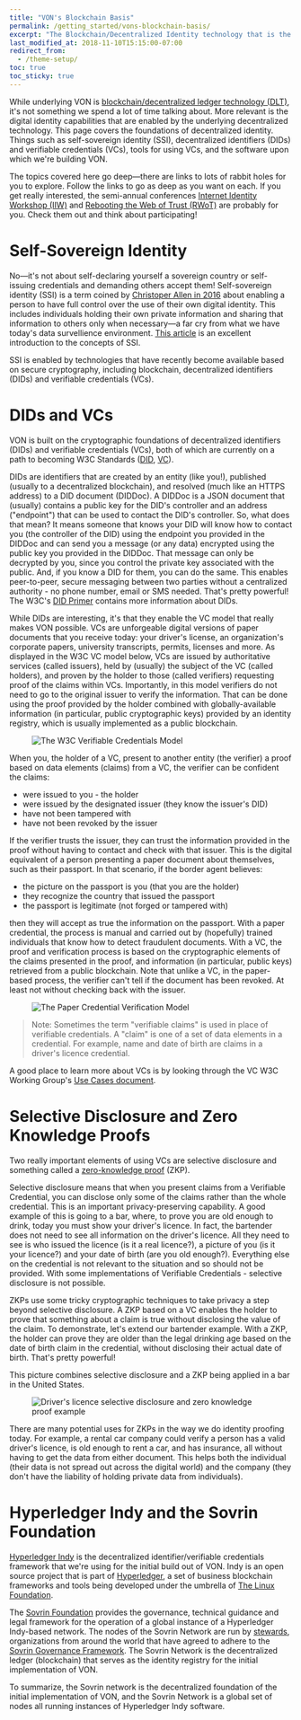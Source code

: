 ```yaml
---
title: "VON's Blockchain Basis"
permalink: /getting_started/vons-blockchain-basis/
excerpt: "The Blockchain/Decentralized Identity technology that is the basis of VON."
last_modified_at: 2018-11-10T15:15:00-07:00
redirect_from:
  - /theme-setup/
toc: true
toc_sticky: true
---
```


While underlying VON is [blockchain/decentralized ledger technology (DLT)](https://bitsonblocks.net/2015/09/09/gentle-introduction-blockchain-technology/), it's not something we spend a lot of time talking about. More relevant is the digital identity capabilities that are enabled by the underlying decentralized technology.  This page covers the foundations of decentralized identity. Things such as self-sovereign identity (SSI), decentralized identifiers (DIDs) and verifiable credentials (VCs), tools for using VCs, and the software upon which we're building VON.

The topics covered here go deep&mdash;there are links to lots of rabbit holes for you to explore. Follow the links to go as deep as you want on each. If you get really interested, the semi-annual conferences [Internet Identity Workshop (IIW)](https://www.internetidentityworkshop.com/) and [Rebooting the Web of Trust (RWoT)](https://www.weboftrust.info/) are probably for you. Check them out and think about participating!

# Self-Sovereign Identity

No&mdash;it's not about self-declaring yourself a sovereign country or self-issuing credentials and demanding others accept them! Self-sovereign identity (SSI) is a term coined by [Christoper Allen in 2016](http://www.lifewithalacrity.com/2016/04/the-path-to-self-soverereign-identity.html) about enabling a person to have full control over the use of their own digital identity. This includes individuals holding their own private information and sharing that information to others only when necessary&mdash;a far cry from what we have today's data survellience environment. [This article](https://bitsonblocks.net/2017/05/17/a-gentle-introduction-to-self-sovereign-identity/) is an excellent introduction to the concepts of SSI.

SSI is enabled by technologies that have recently become available based on secure cryptography, including blockchain, decentralized identifiers (DIDs) and verifiable credentials (VCs).

# DIDs and VCs

VON is built on the cryptographic foundations of decentralized identifiers (DIDs) and verifiable credentials (VCs), both of which are currently on a path to becoming W3C Standards ([DID](https://w3c-ccg.github.io/did-spec/), [VC](https://www.w3.org/2017/vc/WG/)).

DIDs are identifiers that are created by an entity (like you!), published (usually to a decentralized blockchain), and resolved (much like an HTTPS address) to a DID document (DIDDoc).  A DIDDoc is a JSON document that (usually) contains a public key for the DID's controller and an address ("endpoint") that can be used to contact the DID's controller. So, what does that mean? It means someone that knows your DID will know how to contact you (the controller of the DID) using the endpoint you provided in the DIDDoc and can send you a message (or any data) encrypted using the public key you provided in the DIDDoc. That message can only be decrypted by you, since you control the private key associated with the public. And, if you know a DID for them, you can do the same. This enables peer-to-peer, secure messaging between two parties without a centralized authority - no phone number, email or SMS needed. That's pretty powerful! The W3C's [DID Primer](https://w3c-ccg.github.io/did-primer/) contains more information about DIDs.

While DIDs are interesting, it's that they enable the VC model that really makes VON possible. VCs are unforgeable digital versions of paper documents that you receive today: your driver's license, an organization's corporate papers, university transcripts, permits, licenses and more. As displayed in the W3C VC model below, VCs are issued by authoritative services (called issuers), held by (usually) the subject of the VC (called holders), and proven by the holder to those (called verifiers) requesting proof of the claims within VCs. Importantly, in this model verifiers do not need to go to the original issuer to verify the information. That can be done using the proof provided by the holder combined with globally-available information (in particular, public cryptographic keys) provided by an identity registry, which is usually implemented as a public blockchain.

<figure>
  <img src="{{ '/assets/images/w3c-vc-model-mary.png' | relative_url }}" alt="The W3C Verifiable Credentials Model">
</figure>

When you, the holder of a VC, present to another entity (the verifier) a proof based on data elements (claims) from a VC, the verifier can be confident the claims:

- were issued to you - the holder
- were issued by the designated issuer (they know the issuer's DID)
- have not been tampered with
- have not been revoked by the issuer

If the verifier trusts the issuer, they can trust the information provided in the proof without having to contact and check with that issuer. This is the digital equivalent of a person presenting a paper document about themselves, such as their passport. In that scenario, if the border agent believes:

- the picture on the passport is you (that you are the holder)
- they recognize the country that issued the passport
- the passport is legitimate (not forged or tampered with)
 
then they will accept as true the information on the passport. With a paper credential, the process is manual and carried out by (hopefully) trained individuals that know how to detect fraudulent documents. With a VC, the proof and verification process is based on the cryptographic elements of the claims presented in the proof, and information (in particular, public keys) retrieved from a public blockchain. Note that unlike a VC, in the paper-based process, the verifier can't tell if the document has been revoked. At least not without checking back with the issuer.

<figure>
  <img src="{{ '/assets/images/paper-verification.png' | relative_url }}" alt="The Paper Credential Verification Model">
</figure>

> Note: Sometimes the term "verifiable claims" is used in place of verifiable credentials. A "claim" is one of a set of data elements in a credential. For example, name and date of birth are claims in a driver's licence credential.

A good place to learn more about VCs is by looking through the VC W3C Working Group's [Use Cases document](https://www.w3.org/TR/verifiable-claims-use-cases/).

# Selective Disclosure and Zero Knowledge Proofs

Two really important elements of using VCs are selective disclosure and something called a [zero-knowledge proof](https://en.wikipedia.org/wiki/Zero-knowledge_proof) (ZKP).

Selective disclosure means that when you present claims from a Verifiable Credential, you can disclose only some of the claims rather than the whole credential. This is an important privacy-preserving capability. A good example of this is going to a bar, where, to prove you are old enough to drink, today you must show your driver's licence. In fact, the bartender does not need to see all information on the driver's licence. All they need to see is who issued the licence (is it a real licence?), a picture of you (is it your licence?) and your date of birth (are you old enough?).  Everything else on the credential is not relevant to the situation and so should not be provided. With some implementations of Verifiable Credentials - selective disclosure is not possible.

ZKPs use some tricky cryptographic techniques to take privacy a step beyond selective disclosure. A ZKP based on a VC enables the holder to prove that something about a claim is true without disclosing the value of the claim. To demonstrate, let's extend our bartender example. With a ZKP, the holder can prove they are older than the legal drinking age based on the date of birth claim in the credential, without disclosing their actual date of birth. That's pretty powerful! 

This picture combines selective disclosure and a ZKP being applied in a bar in the United States.

<figure>
  <img src="{{ '/assets/images/selective-disclosure-zkp.png' | relative_url }}" alt="Driver's licence selective disclosure and zero knowledge proof example">
</figure>

There are many potential uses for ZKPs in the way we do identity proofing today. For example, a rental car company could verify a person has a valid driver's licence, is old enough to rent a car, and has insurance, all without having to get the data from either document. This helps both the individual (their data is not spread out across the digital world) and the company (they don't have the liability of holding private data from individuals).

# Hyperledger Indy and the Sovrin Foundation

[Hyperledger Indy](https://www.hyperledger.org/projects/hyperledger-indy) is the decentralized identifier/verifiable credentials framework that we're using for the initial build out of VON. Indy is an open source project that is part of [Hyperledger](https://www.hyperledger.org/), a set of business blockchain frameworks and tools being developed under the umbrella of [The Linux Foundation](https://www.linuxfoundation.org/).

The [Sovrin Foundation](https://sovrin.org/) provides the governance, technical guidance and legal framework for the operation of a global instance of a Hyperledger Indy-based network. The nodes of the Sovrin Network are run by [stewards](https://sovrin.org/stewards/), organizations from around the world that have agreed to adhere to the [Sovrin Governance Framework](https://sovrin.org/wp-content/uploads/2018/03/Sovrin-Provisional-Trust-Framework-2017-06-28.pdf). The Sovrin Network is the decentralized ledger (blockchain) that serves as the identity registry for the initial implementation of VON.

To summarize, the Sovrin network is the decentralized foundation of the initial implementation of VON, and the Sovrin Network is a global set of nodes all running instances of Hyperledger Indy software.
